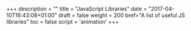 +++
description = ""
title = "JavaScript Libraries"
date = "2017-04-10T16:43:08+01:00"
draft = false
weight = 200
bref="A list of useful JS libraries"
toc = false
script = 'animation'
+++


